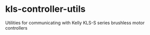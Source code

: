 # kls-controller-utils
Utilities for communicating with Kelly KLS-S series brushless motor controllers
